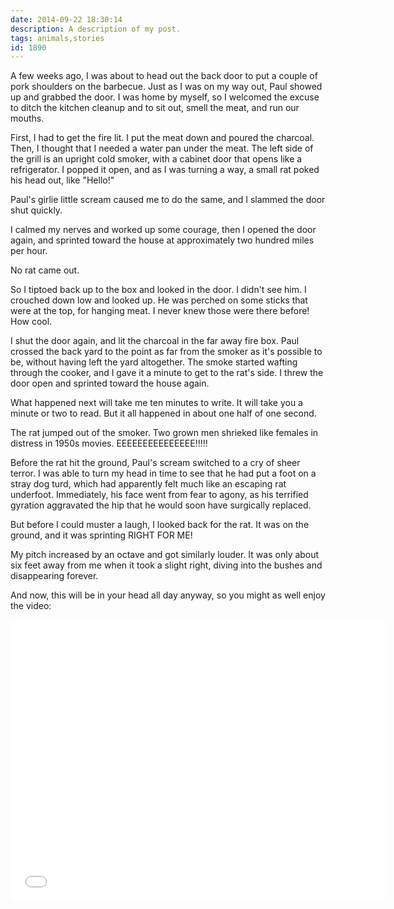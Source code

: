 ```yaml
---
date: 2014-09-22 18:30:14
description: A description of my post.
tags: animals,stories
id: 1890
---
```

A few weeks ago, I was about to head out the back door to put a couple of pork shoulders on the barbecue.  Just as I was on my way out, Paul showed up and grabbed the door.  I was home by myself, so I welcomed the excuse to ditch the kitchen cleanup and to sit out, smell the meat, and run our mouths.

First, I had to get the fire lit.  I put the meat down and poured the charcoal.  Then, I thought that I needed a water pan under the meat.  The left side of the grill is an upright cold smoker, with a cabinet door that opens like a refrigerator.  I popped it open, and as I was turning a way, a small rat poked his head out, like "Hello!"
<!--more-->
Paul's girlie little scream caused me to do the same, and I slammed the door shut quickly.

I calmed my nerves and worked up some courage, then I opened the door again, and sprinted toward the house at approximately two hundred miles per hour.

No rat came out.

So I tiptoed back up to the box and looked in the door.  I didn't see him.  I crouched down low and looked up.  He was perched on some sticks that were at the top, for hanging meat.  I never knew those were there before!  How cool.

I shut the door again, and lit the charcoal in the far away fire box.  Paul crossed the back yard to the point as far from the smoker as it's possible to be, without having left the yard altogether.  The smoke started wafting through the cooker, and I gave it a minute to get to the rat's side.  I threw the door open and sprinted toward the house again.

What happened next will take me ten minutes to write.  It will take you a minute or two to read.  But it all happened in about one half of one second.

The rat jumped out of the smoker.  Two grown men shrieked like females in distress in 1950s movies.  EEEEEEEEEEEEEEE!!!!!

Before the rat hit the ground, Paul's scream switched to a cry of sheer terror.  I was able to turn my head in time to see that he had put a foot on a stray dog turd, which had apparently felt much like an escaping rat underfoot.  Immediately, his face went from fear to agony, as his terrified gyration aggravated the hip that he would soon have surgically replaced.

But before I could muster a laugh, I looked back for the rat.  It was on the ground, and it was sprinting RIGHT FOR ME!

My pitch increased by an octave and got similarly louder.  It was only about six feet away from me when it took a slight right, diving into the bushes and disappearing forever.

And now, this will be in your head all day anyway, so you might as well enjoy the video:

<iframe width="600" height="450" src="//www.youtube.com/embed/bS0fXQN6zrI" frameborder="0" allowfullscreen class="centered"></iframe>